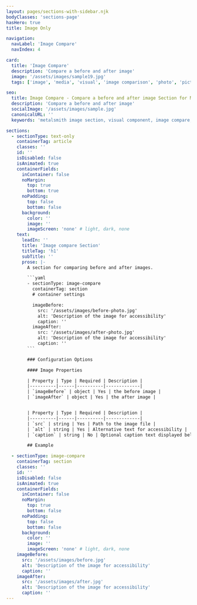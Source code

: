 ```yaml
---
layout: pages/sections-with-sidebar.njk
bodyClasses: 'sections-page'
hasHero: true
title: Image Only

navigation:
  navLabel: 'Image Compare'
  navIndex: 4

card:
  title: 'Image Compare'
  description: 'Compare a before and after image'
  image: '/assets/images/sample19.jpg'
  tags: ['image', 'media', 'visual', 'image comparison', 'photo', 'picture']

seo:
  title: Image Compare - Compare a before and after image Section for Metalsmith
  description: 'Compare a before and after image'
  socialImage: '/assets/images/sample.jpg'
  canonicalURL: ''
  keywords: 'metalsmith image section, visual component, image compare, featured image, photo section, visual content'

sections:
  - sectionType: text-only
    containerTag: article
    classes: ''
    id: ''
    isDisabled: false
    isAnimated: true
    containerFields:
      inContainer: false
      noMargin:
        top: true
        bottom: true
      noPadding:
        top: false
        bottom: false
      background:
        color: ''
        image: ''
        imageScreen: 'none' # light, dark, none
    text:
      leadIn: ''
      title: 'Image compare Section'
      titleTag: 'h1'
      subTitle: ''
      prose: |-
        A section for comparing before and after images.

        ```yaml
        - sectionType: image-compare
          containerTag: section
          # container settings

          imageBefore:
            src: '/assets/images/before-photo.jpg'
            alt: 'Description of the image for accessibility'
            caption: ''
          imageAfter:
            src: '/assets/images/after-photo.jpg'
            alt: 'Description of the image for accessibility'
            caption: ''
        ```

        ### Configuration Options

        #### Image Properties

        | Property | Type | Required | Description |
        |----------|------|----------|-------------|
        | `imageBefore` | object | Yes | the before image |
        | `imageAfter` | object | Yes | the after image |


        | Property | Type | Required | Description |
        |----------|------|----------|-------------|
        | `src` | string | Yes | Path to the image file |
        | `alt` | string | Yes | Alternative text for accessibility |
        | `caption` | string | No | Optional caption text displayed below the image |

        ## Example

  - sectionType: image-compare
    containerTag: section
    classes: ''
    id: ''
    isDisabled: false
    isAnimated: true
    containerFields:
      inContainer: false
      noMargin:
        top: true
        bottom: false
      noPadding:
        top: false
        bottom: false
      background:
        color: ''
        image: ''
        imageScreen: 'none' # light, dark, none
    imageBefore:
      src: '/assets/images/before.jpg'
      alt: 'Description of the image for accessibility'
      caption: ''
    imageAfter:
      src: '/assets/images/after.jpg'
      alt: 'Description of the image for accessibility'
      caption: ''
---
```

